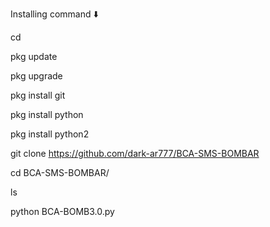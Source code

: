 Installing command ⬇️


cd

pkg update

pkg upgrade

pkg install git

pkg install python

pkg install python2

git clone https://github.com/dark-ar777/BCA-SMS-BOMBAR

cd BCA-SMS-BOMBAR/

ls

python BCA-BOMB3.0.py
